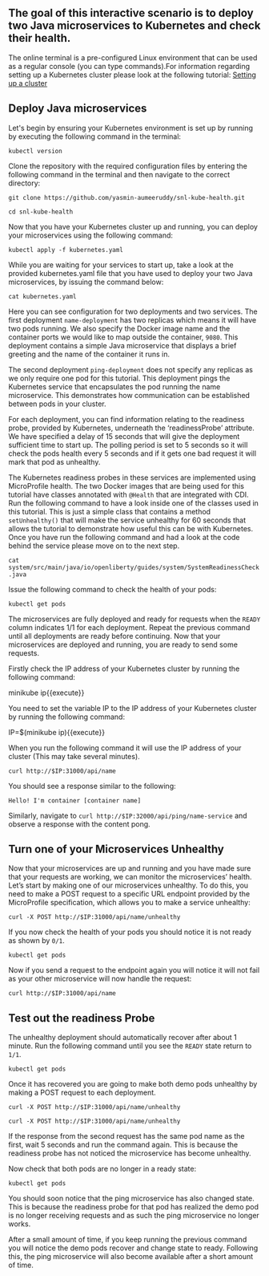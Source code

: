 ## The goal of this interactive scenario is to deploy two Java microservices to Kubernetes and check their health.

The online terminal is a pre-configured Linux environment that can be used as a regular console (you can type commands).For information regarding setting up a Kubernetes cluster please look at the following tutorial:
[Setting up a cluster](https://kubernetes.io/docs/tutorials/kubernetes-basics/create-cluster/cluster-interactive/) 

## Deploy Java microservices

Let's begin by ensuring your Kubernetes environment is set up by running by executing the following command in the terminal:

`kubectl version`

Clone the repository with the required configuration files by entering the following command in the terminal and then navigate to the correct directory:

`git clone https://github.com/yasmin-aumeeruddy/snl-kube-health.git`

`cd snl-kube-health`

Now that you have your Kubernetes cluster up and running, you can deploy your microservices using the following command:

`kubectl apply -f kubernetes.yaml`

While you are waiting for your services to start up, take a look at the provided kubernetes.yaml file that you have used to deploy your two Java microservices, by issuing the command below:

`cat kubernetes.yaml`

Here you can see configuration for two deployments and two services. The first deployment `name-deployment` has two replicas which means it will have two pods running. We also specify the Docker image name and the container ports we would like to map outside the container, `9080`. This deployment contains a simple Java microservice that displays a brief greeting and the name of the container it runs in.

The second deployment `ping-deployment` does not specify any replicas as we only require one pod for this tutorial. This deployment pings the Kubernetes service that encapsulates the pod running the name microservice. This demonstrates how communication can be established between pods in your cluster.

For each deployment, you can find information relating to the readiness probe, provided by Kubernetes, underneath the ‘readinessProbe’ attribute. We have specified a delay of 15 seconds that will give the deployment sufficient time to start up. The polling period is set to 5 seconds so it will check the pods health every 5 seconds and if it gets one bad request it will mark that pod as unhealthy.

The Kubernetes readiness probes in these services are implemented using MicroProfile health. The two Docker images that are being used for this tutorial have classes annotated with `@Health` that are integrated with CDI. Run the following command to have a look inside one of the classes used in this tutorial. This is just a simple class that contains a method `setUnhealthy()` that will make the service unhealthy for 60 seconds that allows the tutorial to demonstrate how useful this can be with Kubernetes. Once you have run the following command and had a look at the code behind the service please move on to the next step.

`cat system/src/main/java/io/openliberty/guides/system/SystemReadinessCheck.java`

Issue the following command to check the health of your pods:

`kubectl get pods`

The microservices are fully deployed and ready for requests when the `READY` column indicates 1/1 for each deployment. Repeat the previous command until all deployments are ready before continuing. Now that your microservices are deployed and running, you are ready to send some requests.

Firstly check the IP address of your Kubernetes cluster by running the following command:

minikube ip{{execute}}

You need to set the variable IP to the IP address of your Kubernetes cluster by running the following command:

IP=$(minikube ip){{execute}}

When you run the following command it will use the IP address of your cluster (This may take several minutes).

`curl http://$IP:31000/api/name`

You should see a response similar to the following:

`Hello! I'm container [container name]`

Similarly, navigate to `curl http://$IP:32000/api/ping/name-service` and observe a response with the content pong.

## Turn one of your Microservices Unhealthy

Now that your microservices are up and running and you have made sure that your requests are working, we can monitor the microservices’ health. Let’s start by making one of our microservices unhealthy. To do this, you need to make a POST request to a specific URL endpoint provided by the MicroProfile specification, which allows you to make a service unhealthy:

`curl -X POST http://$IP:31000/api/name/unhealthy`

If you now check the health of your pods you should notice it is not ready as shown by `0/1`.

`kubectl get pods`

Now if you send a request to the endpoint again you will notice it will not fail as your other microservice will now handle the request:

`curl http://$IP:31000/api/name`

## Test out the readiness Probe

The unhealthy deployment should automatically recover after about 1 minute. Run the following command until you see the `READY` state return to `1/1`.

`kubectl get pods`

Once it has recovered you are going to make both demo pods unhealthy by making a POST request to each deployment.

`curl -X POST http://$IP:31000/api/name/unhealthy`

`curl -X POST http://$IP:31000/api/name/unhealthy`

 If the response from the second request has the same pod name as the first, wait 5 seconds and run the command again. This is because the readiness probe has not noticed the microservice has become unhealthy.

 Now check that both pods are no longer in a ready state:

 `kubectl get pods`

 You should soon notice that the ping microservice has also changed state. This is because the readiness probe for that pod has realized the demo pod is no longer receiving requests and as such the ping microservice no longer works.

 After a small amount of time, if you keep running the previous command you will notice the demo pods recover and change state to ready. Following this, the ping microservice will also become available after a short amount of time.
